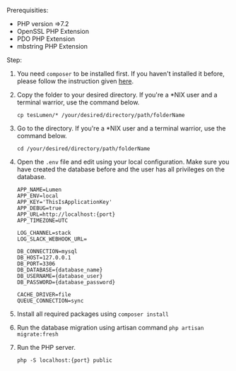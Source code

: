 Prerequisities:
- PHP version =>7.2
- OpenSSL PHP Extension
- PDO PHP Extension
- mbstring PHP Extension

Step:
1. You need `composer` to be installed first.
    If you haven't installed it before, please follow the instruction given [here](https://getcomposer.org/doc/00-intro.md).

2. Copy the folder to your desired directory.
    If you're a *NIX user and a terminal warrior, use the command below.

    ```cp tesLumen/* /your/desired/directory/path/folderName```

3. Go to the directory.
    If you're a *NIX user and a terminal warrior, use the command below.
    
    ```cd /your/desired/directory/path/folderName```

4. Open the `.env` file and edit using your local configuration. Make sure you
   have created the database before and the user has all privileges on the
   database.

    ```
    APP_NAME=Lumen
    APP_ENV=local
    APP_KEY='ThisIsApplicationKey'
    APP_DEBUG=true
    APP_URL=http://localhost:{port}
    APP_TIMEZONE=UTC
    
    LOG_CHANNEL=stack
    LOG_SLACK_WEBHOOK_URL=
    
    DB_CONNECTION=mysql
    DB_HOST=127.0.0.1
    DB_PORT=3306
    DB_DATABASE={database_name}
    DB_USERNAME={database_user}
    DB_PASSWORD={database_password}
    
    CACHE_DRIVER=file
    QUEUE_CONNECTION=sync
    ```

5. Install all required packages using `composer install`

6. Run the database migration using artisan command
    ```php artisan migrate:fresh```

7. Run the PHP server.
    ```
    php -S localhost:{port} public
    ```

